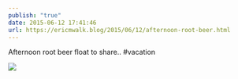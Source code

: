 ```yaml
---
publish: "true"
date: 2015-06-12 17:41:46
url: https://ericmwalk.blog/2015/06/12/afternoon-root-beer.html
---
```


Afternoon root beer float to share.. #vacation

![](https://ericmwalk.blog/uploads/2022/91d7e40f24.jpg)